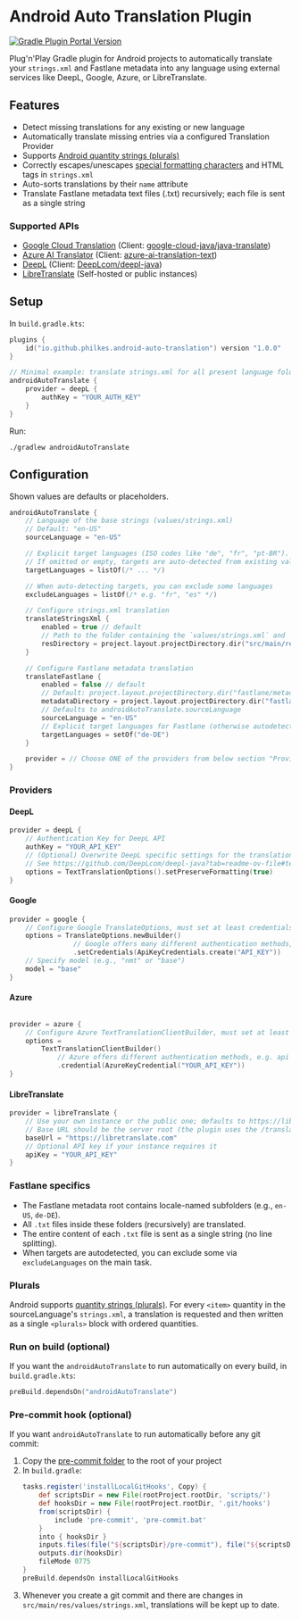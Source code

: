 # Android Auto Translation Plugin
<a href="https://plugins.gradle.org/plugin/io.github.philkes.android-auto-translation"><img alt="Gradle Plugin Portal Version" src="https://img.shields.io/gradle-plugin-portal/v/io.github.philkes.android-auto-translation"></a>


Plug'n'Play Gradle plugin for Android projects to automatically translate your `strings.xml` and Fastlane metadata into any language using external services like DeepL, Google, Azure, or LibreTranslate.

## Features

- Detect missing translations for any existing or new language
- Automatically translate missing entries via a configured Translation Provider
- Supports [Android quantity strings (plurals)](https://developer.android.com/guide/topics/resources/string-resource#Plurals)
- Correctly escapes/unescapes [special formatting characters](https://developer.android.com/guide/topics/resources/string-resource#escaping_quotes) and HTML tags in `strings.xml`
- Auto-sorts translations by their `name` attribute
- Translate Fastlane metadata text files (.txt) recursively; each file is sent as a single string

### Supported APIs
- [Google Cloud Translation](https://cloud.google.com/translate) (Client: [google-cloud-java/java-translate](https://github.com/googleapis/google-cloud-java/tree/main/java-translate))
- [Azure AI Translator](https://azure.microsoft.com/en-us/products/ai-services/ai-translator) (Client: [azure-ai-translation-text](https://github.com/Azure/azure-sdk-for-java/tree/azure-ai-translation-text_1.1.6/sdk/translation/azure-ai-translation-text/))
- [DeepL](https://www.deepl.com/en/pro-api) (Client: [DeepLcom/deepl-java](https://github.com/DeepLcom/deepl-java))
- [LibreTranslate](https://libretranslate.com/) (Self-hosted or public instances)

## Setup

In `build.gradle.kts`:
```kotlin
plugins {
    id("io.github.philkes.android-auto-translation") version "1.0.0"
}

// Minimal example: translate strings.xml for all present language folders using DeepL
androidAutoTranslate {
    provider = deepL {
        authKey = "YOUR_AUTH_KEY"
    }
}
```

Run:
```shell
./gradlew androidAutoTranslate
```

## Configuration

Shown values are defaults or placeholders.
```kotlin
androidAutoTranslate {
    // Language of the base strings (values/strings.xml)
    // Default: "en-US"
    sourceLanguage = "en-US"

    // Explicit target languages (ISO codes like "de", "fr", "pt-BR").
    // If omitted or empty, targets are auto-detected from existing values-* folders.
    targetLanguages = listOf(/* ... */)

    // When auto-detecting targets, you can exclude some languages
    excludeLanguages = listOf(/* e.g. "fr", "es" */)

    // Configure strings.xml translation
    translateStringsXml {
        enabled = true // default
        // Path to the folder containing the `values/strings.xml` and `values-{targetLanguage}` folders.
        resDirectory = project.layout.projectDirectory.dir("src/main/res") // default
    }

    // Configure Fastlane metadata translation
    translateFastlane {
        enabled = false // default
        // Default: project.layout.projectDirectory.dir("fastlane/metadata/android")
        metadataDirectory = project.layout.projectDirectory.dir("fastlane/metadata/android") // default
        // Defaults to androidAutoTranslate.sourceLanguage
        sourceLanguage = "en-US"
        // Explicit target languages for Fastlane (otherwise autodetected from folder names under metadataDirectory)
        targetLanguages = setOf("de-DE")
    }

    provider = // Choose ONE of the providers from below section "Providers"
}
```

### Providers

#### DeepL
```kotlin
provider = deepL {
    // Authentication Key for DeepL API
    authKey = "YOUR_API_KEY"
    // (Optional) Overwrite DeepL specific settings for the translations
    // See https://github.com/DeepLcom/deepl-java?tab=readme-ov-file#text-translation-options
    options = TextTranslationOptions().setPreserveFormatting(true)
}
```

#### Google
```kotlin
provider = google {
    // Configure Google TranslateOptions, must set at least credentials
    options = TranslateOptions.newBuilder() 
                // Google offers many different authentication methods, e.g. api key:
                .setCredentials(ApiKeyCredentials.create("API_KEY"))
    // Specify model (e.g., "nmt" or "base")
    model = "base"
}
```

#### Azure
```kotlin

provider = azure {
    // Configure Azure TextTranslationClientBuilder, must set at least credentials
    options = 
        TextTranslationClientBuilder() 
            // Azure offers different authentication methods, e.g. api key:
            .credential(AzureKeyCredential("YOUR_API_KEY"))
}
```

#### LibreTranslate
```kotlin
provider = libreTranslate {
    // Use your own instance or the public one; defaults to https://libretranslate.com
    // Base URL should be the server root (the plugin uses the /translate endpoint)
    baseUrl = "https://libretranslate.com"
    // Optional API key if your instance requires it
    apiKey = "YOUR_API_KEY"
}
```

### Fastlane specifics

- The Fastlane metadata root contains locale-named subfolders (e.g., `en-US`, `de-DE`).
- All `.txt` files inside these folders (recursively) are translated.
- The entire content of each `.txt` file is sent as a single string (no line splitting).
- When targets are autodetected, you can exclude some via `excludeLanguages` on the main task.

### Plurals

Android supports [quantity strings (plurals)](https://developer.android.com/guide/topics/resources/string-resource#Plurals).
For every `<item>` quantity in the sourceLanguage's `strings.xml`, a translation is requested and then written as a single `<plurals>` block with ordered quantities.

### Run on build (optional)

If you want the `androidAutoTranslate` to run automatically on every build, in `build.gradle.kts`:
```kotlin
preBuild.dependsOn("androidAutoTranslate")
```

### Pre-commit hook (optional)

If you want `androidAutoTranslate` to run automatically before any git commit:
1. Copy the [pre-commit folder](./pre-commit) to the root of your project
2. In `build.gradle`:
    ```groovy
    tasks.register('installLocalGitHooks', Copy) {
        def scriptsDir = new File(rootProject.rootDir, 'scripts/')
        def hooksDir = new File(rootProject.rootDir, '.git/hooks')
        from(scriptsDir) {
            include 'pre-commit', 'pre-commit.bat'
        }
        into { hooksDir }
        inputs.files(file("${scriptsDir}/pre-commit"), file("${scriptsDir}/pre-commit.bat"))
        outputs.dir(hooksDir)
        fileMode 0775
    }
    preBuild.dependsOn installLocalGitHooks
    ```
3. Whenever you create a git commit and there are changes in `src/main/res/values/strings.xml`, translations will be kept up to date.
